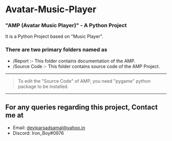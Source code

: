 # Avatar-Music-Player


### "AMP (Avatar Music Player)" - A Python Project
It is a Python Project based on "Music Player".


### There are two primary folders named as
-  /Report :-
    This folder contains documentation of the AMP.
-  /Source Code :-
    This folder contains source code of the AMP Project.
    
    
---
> To edit the "Source Code" of AMP, you need "pygame" python package to be installed.    
---


## For any queries regarding this project, Contact me at 
* Email: deviparsadsamal@yahoo.in 
* Discord: Iron_Boy#0976
